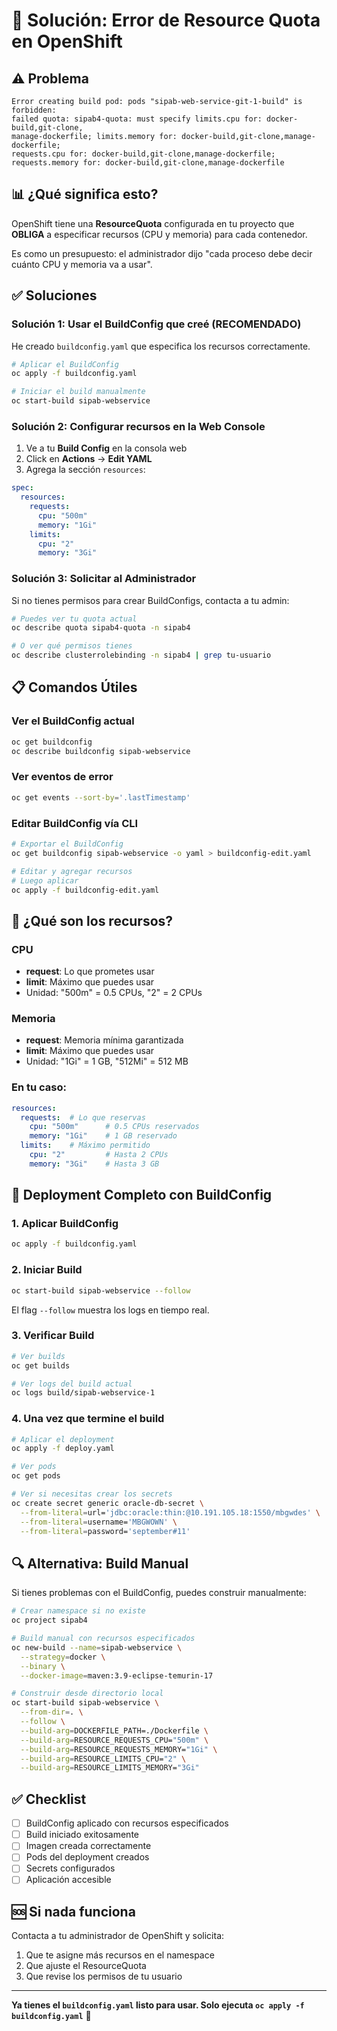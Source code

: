 # 🔧 Solución: Error de Resource Quota en OpenShift

## ⚠️ Problema

```
Error creating build pod: pods "sipab-web-service-git-1-build" is forbidden: 
failed quota: sipab4-quota: must specify limits.cpu for: docker-build,git-clone,
manage-dockerfile; limits.memory for: docker-build,git-clone,manage-dockerfile;
requests.cpu for: docker-build,git-clone,manage-dockerfile; 
requests.memory for: docker-build,git-clone,manage-dockerfile
```

## 📊 ¿Qué significa esto?

OpenShift tiene una **ResourceQuota** configurada en tu proyecto que **OBLIGA** a especificar recursos (CPU y memoria) para cada contenedor.

Es como un presupuesto: el administrador dijo "cada proceso debe decir cuánto CPU y memoria va a usar".

## ✅ Soluciones

### Solución 1: Usar el BuildConfig que creé (RECOMENDADO)

He creado `buildconfig.yaml` que especifica los recursos correctamente.

```bash
# Aplicar el BuildConfig
oc apply -f buildconfig.yaml

# Iniciar el build manualmente
oc start-build sipab-webservice
```

### Solución 2: Configurar recursos en la Web Console

1. Ve a tu **Build Config** en la consola web
2. Click en **Actions** → **Edit YAML**
3. Agrega la sección `resources`:

```yaml
spec:
  resources:
    requests:
      cpu: "500m"
      memory: "1Gi"
    limits:
      cpu: "2"
      memory: "3Gi"
```

### Solución 3: Solicitar al Administrador

Si no tienes permisos para crear BuildConfigs, contacta a tu admin:

```bash
# Puedes ver tu quota actual
oc describe quota sipab4-quota -n sipab4

# O ver qué permisos tienes
oc describe clusterrolebinding -n sipab4 | grep tu-usuario
```

## 📋 Comandos Útiles

### Ver el BuildConfig actual

```bash
oc get buildconfig
oc describe buildconfig sipab-webservice
```

### Ver eventos de error

```bash
oc get events --sort-by='.lastTimestamp'
```

### Editar BuildConfig vía CLI

```bash
# Exportar el BuildConfig
oc get buildconfig sipab-webservice -o yaml > buildconfig-edit.yaml

# Editar y agregar recursos
# Luego aplicar
oc apply -f buildconfig-edit.yaml
```

## 🎯 ¿Qué son los recursos?

### CPU
- **request**: Lo que prometes usar
- **limit**: Máximo que puedes usar
- Unidad: "500m" = 0.5 CPUs, "2" = 2 CPUs

### Memoria
- **request**: Memoria mínima garantizada
- **limit**: Máximo que puedes usar
- Unidad: "1Gi" = 1 GB, "512Mi" = 512 MB

### En tu caso:

```yaml
resources:
  requests:  # Lo que reservas
    cpu: "500m"      # 0.5 CPUs reservados
    memory: "1Gi"    # 1 GB reservado
  limits:    # Máximo permitido
    cpu: "2"         # Hasta 2 CPUs
    memory: "3Gi"    # Hasta 3 GB
```

## 🚀 Deployment Completo con BuildConfig

### 1. Aplicar BuildConfig

```bash
oc apply -f buildconfig.yaml
```

### 2. Iniciar Build

```bash
oc start-build sipab-webservice --follow
```

El flag `--follow` muestra los logs en tiempo real.

### 3. Verificar Build

```bash
# Ver builds
oc get builds

# Ver logs del build actual
oc logs build/sipab-webservice-1
```

### 4. Una vez que termine el build

```bash
# Aplicar el deployment
oc apply -f deploy.yaml

# Ver pods
oc get pods

# Ver si necesitas crear los secrets
oc create secret generic oracle-db-secret \
  --from-literal=url='jdbc:oracle:thin:@10.191.105.18:1550/mbgwdes' \
  --from-literal=username='MBGWOWN' \
  --from-literal=password='september#11'
```

## 🔍 Alternativa: Build Manual

Si tienes problemas con el BuildConfig, puedes construir manualmente:

```bash
# Crear namespace si no existe
oc project sipab4

# Build manual con recursos especificados
oc new-build --name=sipab-webservice \
  --strategy=docker \
  --binary \
  --docker-image=maven:3.9-eclipse-temurin-17

# Construir desde directorio local
oc start-build sipab-webservice \
  --from-dir=. \
  --follow \
  --build-arg=DOCKERFILE_PATH=./Dockerfile \
  --build-arg=RESOURCE_REQUESTS_CPU="500m" \
  --build-arg=RESOURCE_REQUESTS_MEMORY="1Gi" \
  --build-arg=RESOURCE_LIMITS_CPU="2" \
  --build-arg=RESOURCE_LIMITS_MEMORY="3Gi"
```

## ✅ Checklist

- [ ] BuildConfig aplicado con recursos especificados
- [ ] Build iniciado exitosamente
- [ ] Imagen creada correctamente
- [ ] Pods del deployment creados
- [ ] Secrets configurados
- [ ] Aplicación accesible

## 🆘 Si nada funciona

Contacta a tu administrador de OpenShift y solicita:

1. Que te asigne más recursos en el namespace
2. Que ajuste el ResourceQuota
3. Que revise los permisos de tu usuario

---

**Ya tienes el `buildconfig.yaml` listo para usar. Solo ejecuta `oc apply -f buildconfig.yaml`** 🚀

